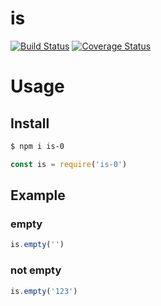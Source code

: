 # is

[![Build Status](https://travis-ci.org/SangHakLee/is.svg?branch=master)](https://travis-ci.org/SangHakLee/is)
[![Coverage Status](https://coveralls.io/repos/github/SangHakLee/is/badge.svg?branch=master)](https://coveralls.io/github/SangHakLee/is?branch=master)

# Usage

## Install
```bash
$ npm i is-0 
```

```javascript
const is = require('is-0')
```

## Example
### empty
```javascript
is.empty('')
```

### not empty
```javascript
is.empty('123')
```

